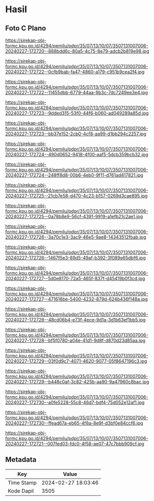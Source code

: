 # Hasil

## Foto C Plano

https://sirekap-obj-formc.kpu.go.id/4294/pemilu/pdpr/35/07/13/10/07/3507131007006-20240227-172720--888bdd6c-80a5-4c75-8e79-adcb2b819e98.jpg

https://sirekap-obj-formc.kpu.go.id/4294/pemilu/pdpr/35/07/13/10/07/3507131007006-20240227-172722--0cfb9bab-fa47-4860-a179-c951b9cea2f4.jpg

https://sirekap-obj-formc.kpu.go.id/4294/pemilu/pdpr/35/07/13/10/07/3507131007006-20240227-172722--11455dbb-6779-44aa-9b3c-7dc7249ee3e4.jpg

https://sirekap-obj-formc.kpu.go.id/4294/pemilu/pdpr/35/07/13/10/07/3507131007006-20240227-172723--9dded315-53f0-44f6-b060-ad049289a85d.jpg

https://sirekap-obj-formc.kpu.go.id/4294/pemilu/pdpr/35/07/13/10/07/3507131007006-20240227-172723--bb37e152-2cb0-4cf8-aa99-d1bb294c2257.jpg

https://sirekap-obj-formc.kpu.go.id/4294/pemilu/pdpr/35/07/13/10/07/3507131007006-20240227-172724--490d0652-9418-4f00-aaf5-5dcb359bcb32.jpg

https://sirekap-obj-formc.kpu.go.id/4294/pemilu/pdpr/35/07/13/10/07/3507131007006-20240227-172724--248ff8d8-00b6-4eb0-9f11-d761ad417821.jpg

https://sirekap-obj-formc.kpu.go.id/4294/pemilu/pdpr/35/07/13/10/07/3507131007006-20240227-172725--21cb7e58-d470-4c23-b157-0269d3cae895.jpg

https://sirekap-obj-formc.kpu.go.id/4294/pemilu/pdpr/35/07/13/10/07/3507131007006-20240227-172725--0a78b8e9-56cf-4391-9919-a1efb21c2ae1.jpg

https://sirekap-obj-formc.kpu.go.id/4294/pemilu/pdpr/35/07/13/10/07/3507131007006-20240227-172726--3a70c1e3-3ac9-46e5-9ae8-14343512fbab.jpg

https://sirekap-obj-formc.kpu.go.id/4294/pemilu/pdpr/35/07/13/10/07/3507131007006-20240227-172726--1467f5e3-89d5-49af-b392-3f089e65dbf6.jpg

https://sirekap-obj-formc.kpu.go.id/4294/pemilu/pdpr/35/07/13/10/07/3507131007006-20240227-172727--5d0e8170-72a5-465f-837f-d45419b0f3cd.jpg

https://sirekap-obj-formc.kpu.go.id/4294/pemilu/pdpr/35/07/13/10/07/3507131007006-20240227-172727--471616be-5400-4232-879d-624b436f148a.jpg

https://sirekap-obj-formc.kpu.go.id/4294/pemilu/pdpr/35/07/13/10/07/3507131007006-20240227-172728--48cd06b4-e73f-4ece-9d1a-3d1b63ef1bb5.jpg

https://sirekap-obj-formc.kpu.go.id/4294/pemilu/pdpr/35/07/13/10/07/3507131007006-20240227-172728--bf5f0780-a04e-41d1-9d8f-d870d23d85aa.jpg

https://sirekap-obj-formc.kpu.go.id/4294/pemilu/pdpr/35/07/13/10/07/3507131007006-20240227-172729--03f0d9c7-4071-4620-9077-05f8647196c3.jpg

https://sirekap-obj-formc.kpu.go.id/4294/pemilu/pdpr/35/07/13/10/07/3507131007006-20240227-172729--b448c0af-3c82-425b-aa90-9a47960c8bac.jpg

https://sirekap-obj-formc.kpu.go.id/4294/pemilu/pdpr/35/07/13/10/07/3507131007006-20240227-172730--a0fe5228-55c8-46d7-bdf4-75d052e12af1.jpg

https://sirekap-obj-formc.kpu.go.id/4294/pemilu/pdpr/35/07/13/10/07/3507131007006-20240227-172730--ffead67a-eb65-4f8a-8e9f-d3bf0e84ccf6.jpg

https://sirekap-obj-formc.kpu.go.id/4294/pemilu/pdpr/35/07/13/10/07/3507131007006-20240227-172721--007fed03-fdc0-4f58-ae07-47c7bbb909cf.jpg


## Metadata

| Key        | Value               |
| ---------- | ------------------- |
| Time Stamp | 2024-02-27 18:03:46 |
| Kode Dapil | 3505                |



